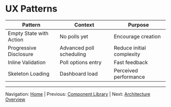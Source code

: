 # UX Patterns

| Pattern | Context | Purpose |
|---------|---------|---------|
| Empty State with Action | No polls yet | Encourage creation |
| Progressive Disclosure | Advanced poll scheduling | Reduce initial complexity |
| Inline Validation | Poll options entry | Fast feedback |
| Skeleton Loading | Dashboard load | Perceived performance |

---
Navigation: [Home](home.md) | Previous: [Component Library](component_library.md) | Next: [Architecture Overview](architecture_overview.md)
